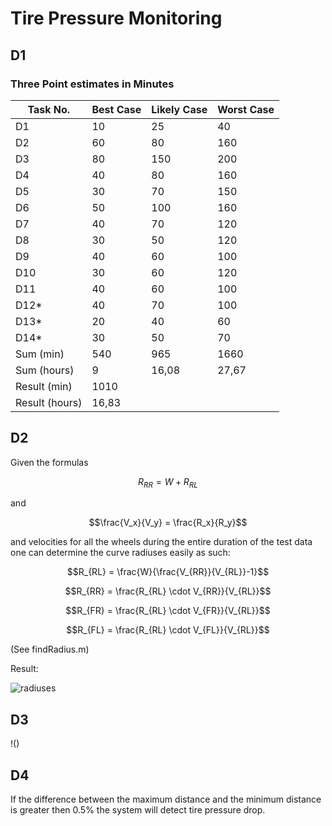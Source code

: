 # Tire Pressure Monitoring

## D1

### Three Point estimates in Minutes

|  Task No. | Best Case | Likely Case | Worst Case |
| --- | --- | --- | --- |
|  D1 | 10 | 25 | 40 |
|  D2 | 60 | 80 | 160 |
|  D3 | 80 | 150 | 200 |
|  D4 | 40 | 80 | 160 |
|  D5 | 30 | 70 | 150 |
|  D6 | 50 | 100 | 160 |
|  D7 | 40 | 70 | 120 |
|  D8 | 30 | 50 | 120 |
|  D9 | 40 | 60 | 100 |
|  D10 | 30 | 60 | 120 |
|  D11 | 40 | 60 | 100 |
|  D12* | 40 | 70 | 100 |
|  D13* | 20 | 40 | 60 |
|  D14* | 30 | 50 | 70 |
|  Sum (min) | 540 | 965 | 1660 |
|  Sum (hours) | 9 | 16,08 | 27,67 |
|  Result (min) | 1010 |  |  |
|  Result (hours) | 16,83 |  |  |

## D2

Given the formulas 

$$R_{RR} = W + R_{RL}$$

and

$$\frac{V_x}{V_y} = \frac{R_x}{R_y}$$

and velocities for all the wheels during the entire duration of the test data one can determine the curve radiuses easily as such:

$$R_{RL} = \frac{W}{\frac{V_{RR}}{V_{RL}}-1}$$

$$R_{RR} = \frac{R_{RL} \cdot V_{RR}}{V_{RL}}$$

$$R_{FR} = \frac{R_{RL} \cdot V_{FR}}{V_{RL}}$$

$$R_{FL} = \frac{R_{RL} \cdot V_{FL}}{V_{RL}}$$

(See findRadius.m)

Result:

![radiuses]('')

## D3

!()

## D4

If the difference between the maximum distance and the minimum distance is greater then 0.5% the system will detect tire pressure drop.

